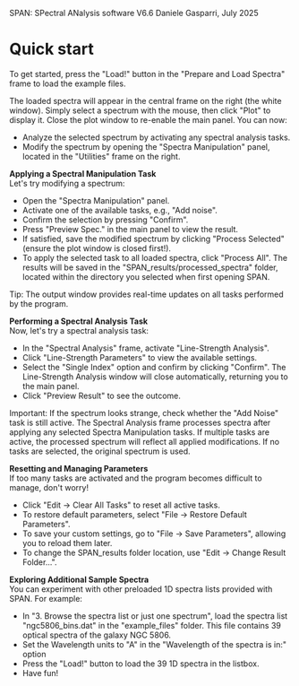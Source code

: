 SPAN: SPectral ANalysis software V6.6
Daniele Gasparri, July 2025


# Quick start #

To get started, press the "Load!" button in the "Prepare and Load Spectra" frame to load the example files.

The loaded spectra will appear in the central frame on the right (the white window). Simply select a spectrum with the mouse, then click "Plot" to display it. Close the plot window to re-enable the main panel.
You can now:

- Analyze the selected spectrum by activating any spectral analysis tasks.
- Modify the spectrum by opening the "Spectra Manipulation" panel, located in the "Utilities" frame on the right.


**Applying a Spectral Manipulation Task**  
Let's try modifying a spectrum:

- Open the "Spectra Manipulation" panel.
- Activate one of the available tasks, e.g., "Add noise".
- Confirm the selection by pressing "Confirm".
- Press "Preview Spec." in the main panel to view the result.
- If satisfied, save the modified spectrum by clicking "Process Selected" (ensure the plot window is closed first!).
- To apply the selected task to all loaded spectra, click "Process All". 
The results will be saved in the "SPAN_results/processed_spectra" folder, located within the directory you selected when first opening SPAN.

Tip: The output window provides real-time updates on all tasks performed by the program.


**Performing a Spectral Analysis Task**   
Now, let's try a spectral analysis task:

- In the "Spectral Analysis" frame, activate "Line-Strength Analysis".
- Click "Line-Strength Parameters" to view the available settings.
- Select the "Single Index" option and confirm by clicking "Confirm". The Line-Strength Analysis window will close automatically, returning you to the main panel.
- Click "Preview Result" to see the outcome.

Important:
If the spectrum looks strange, check whether the "Add Noise" task is still active.
The Spectral Analysis frame processes spectra after applying any selected Spectra Manipulation tasks.
If multiple tasks are active, the processed spectrum will reflect all applied modifications.
If no tasks are selected, the original spectrum is used.


**Resetting and Managing Parameters**  
If too many tasks are activated and the program becomes difficult to manage, don't worry!

- Click "Edit → Clear All Tasks" to reset all active tasks.
- To restore default parameters, select "File → Restore Default Parameters".
- To save your custom settings, go to "File → Save Parameters", allowing you to reload them later.
- To change the SPAN_results folder location, use "Edit → Change Result Folder...".


**Exploring Additional Sample Spectra**  
You can experiment with other preloaded 1D spectra lists provided with SPAN.
For example:

- In "3. Browse the spectra list or just one spectrum", load the spectra list "ngc5806_bins.dat" in the "example_files" folder. This file contains 39 optical spectra of the galaxy NGC 5806.
- Set the Wavelength units to "A" in the "Wavelength of the spectra is in:" option
- Press the "Load!" button to load the 39 1D spectra in the listbox. 
- Have fun!
